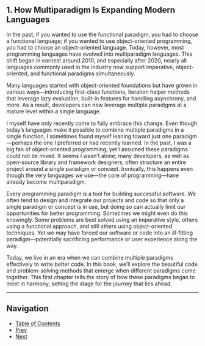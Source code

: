 ## 1. How Multiparadigm Is Expanding Modern Languages

In the past, if you wanted to use the functional paradigm, you had to choose a functional language; if you wanted to use object-oriented programming, you had to choose an object-oriented language. Today, however, most programming languages have evolved into multiparadigm languages. This shift began in earnest around 2010, and especially after 2020, nearly all languages commonly used in the industry now support imperative, object-oriented, and functional paradigms simultaneously.

Many languages started with object-oriented foundations but have grown in various ways—introducing first-class functions, iteration helper methods that leverage lazy evaluation, built-in features for handling asynchrony, and more. As a result, developers can now leverage multiple paradigms at a mature level within a single language.

I myself have only recently come to fully embrace this change. Even though today’s languages make it possible to combine multiple paradigms in a single function, I sometimes found myself leaning toward just one paradigm—perhaps the one I preferred or had recently learned. In the past, I was a big fan of object-oriented programming, yet I assumed these paradigms could not be mixed. It seems I wasn’t alone; many developers, as well as open-source library and framework designers, often structure an entire project around a single paradigm or concept. Ironically, this happens even though the very languages we use—the core of programming—have already become multiparadigm.

Every programming paradigm is a tool for building successful software. We often tend to design and integrate our projects and code so that only a single paradigm or concept is in use, but doing so can actually limit our opportunities for better programming. Sometimes we might even do this knowingly. Some problems are best solved using an imperative style, others using a functional approach, and still others using object-oriented techniques. Yet we may have forced our software or code into an ill-fitting paradigm—potentially sacrificing performance or user experience along the way.

Today, we live in an era when we can combine multiple paradigms effectively to write better code. In this book, we’ll explore the beautiful code and problem-solving methods that emerge when different paradigms come together. This first chapter tells the story of how these paradigms began to meet in harmony, setting the stage for the journey that lies ahead.

---

## Navigation

- [Table of Contents](README.md)
- [Prev](0.3-Environment-Setup-and-Example-Code.md)
- [Next](1.1-The-Iterator-Pattern-in-OOP-and-First-Class-Functions.md)
